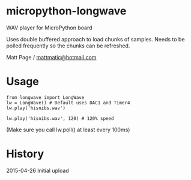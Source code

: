 # micropython-longwave
WAV player for MicroPython board

Uses double buffered approach to load chunks of samples.
Needs to be polled frequently so the chunks can be refreshed.

Matt Page / mattmatic@hotmail.com

# Usage
    from longwave import LongWave
    lw = LongWave() # Default uses DAC1 and Timer4
    lw.play('hisnibs.wav')

    lw.play('hisnibs.wav', 120) # 120% speed

(Make sure you call lw.poll() at least every 100ms)

# History
2015-04-26 Initial upload
